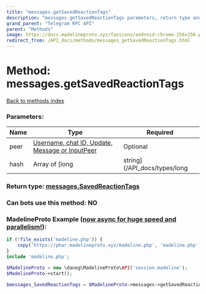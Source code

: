 ```yaml
---
title: "messages.getSavedReactionTags"
description: "messages.getSavedReactionTags parameters, return type and example"
grand_parent: "Telegram RPC API"
parent: "Methods"
image: https://docs.madelineproto.xyz/favicons/android-chrome-256x256.png
redirect_from: /API_docs/methods/messages_getSavedReactionTags.html
---
```

# Method: messages.getSavedReactionTags
[Back to methods index](index.html)



### Parameters:

| Name     |    Type       | Required |
|----------|---------------|----------|
|peer|[Username, chat ID, Update, Message or InputPeer](/API_docs/types/InputPeer.html) | Optional|
|hash|Array of [long|string](/API_docs/types/long|string.html) | Optional|


### Return type: [messages.SavedReactionTags](/API_docs/types/messages.SavedReactionTags.html)

### Can bots use this method: **NO**


### MadelineProto Example ([now async for huge speed and parallelism!](https://docs.madelineproto.xyz/docs/ASYNC.html)):


```php
if (!file_exists('madeline.php')) {
    copy('https://phar.madelineproto.xyz/madeline.php', 'madeline.php');
}
include 'madeline.php';

$MadelineProto = new \danog\MadelineProto\API('session.madeline');
$MadelineProto->start();

$messages_SavedReactionTags = $MadelineProto->messages->getSavedReactionTags(peer: $InputPeer, hash: [$long|string, $long|string], );
```

